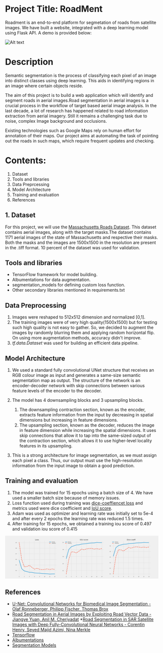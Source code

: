 # Project Title: RoadMent
Roadment is an end-to-end platform for segmetation of roads from satellite images. We have built a website, integrated with a deep learning model using Flask API. A demo is provided below:

![Alt text](https://github.com/FaizalKarim280280/Roadment/blob/fk/plots/demo.gif)

# Description
Semantic segmentation is the process of classifying each pixel of an image into distinct classes using deep learning. This aids in identifying regions in an image where certain objects reside.

The aim of this project is to build a web application which will identify and segment roads in aerial images.Road segmentation in aerial images is a crucial process in the workflow of target based aerial image analysis. In the last decade, a lot of research has happened related to road information extraction from aerial imagery. Still it remains a challenging task due to noise, complex Image background and occlusions.

Existing technologies such as Google Maps rely on human effort for annotation of their maps. Our project aims at automating the task of pointing out the roads in such maps, which require frequent updates and checking. 

# Contents:
1. Dataset
2. Tools and libraries    
3. Data Preprcessing
4. Model Architecture
5. Training and evaluation
6. References

## 1. Dataset
For this project, we will use the [Massachusetts Roads Dataset](https://www.kaggle.com/balraj98/massachusetts-roads-dataset). This dataset contains aerial images, along with the target masks.The dataset contains 1171 aerial images of the state of Massachusetts and respective their masks. Both the masks and the images are 1500x1500 in the resolution are present in the .tiff format. 10 percent of the dataset was used for validation.

## Tools and libraries
* TensorFlow framework for model building.
* Albumentations for data augmentation.
* segmentation_models for defining custom loss function.
* Other secondary libraries mentioned in requirements.txt

## Data Preprocessing
1. Images were reshaped to 512x512 dimension and normalized [0,1].
2. The training images were of very high quality(1500x1500) but for testing such high quality is not easy to gather. So, we decided to augment the images by randomly blurring them and applying random horizontal flip. On using more augmentation methods, accuracy didn't improve.  
3. _tf.data.Dataset_ was used for building an efficient data pipeline.


## Model Architecture
1. We used a standard fully convolutional UNet structure that receives an RGB colour image as input and generates a same-size semantic segmentation map as output. The structure of the network is an encoder-decoder network with skip connections between various feature levels of the encoder to the decoder.
   
2. The model has 4 downsampling blocks and 3 upsampling blocks. 
    1. The downsampling contraction section, known as the encoder, extracts feature information from the input by decreasing in spatial dimensions but increasing in feature dimensions.
    2. The upsampling section, known as the decoder, reduces the image in feature dimension while increasing the spatial dimensions. It uses skip connections that allow it to tap into the same-sized output of the contraction section, which allows it to use higher-level locality features in its upsampling.
    
3. This is a strong architecture for image segmentation, as we must assign each pixel a class. Thus, our output must use the high-resolution information from the input image to obtain a good prediction.

## Training and evaluation
1. The model was trained for 15 epochs using a batch size of 4. We have used a smaller batch size because of memory issues.
2. Loss function used during training was [dice-coeffiencet loss](https://medium.com/ai-salon/understanding-dice-loss-for-crisp-boundary-detection-bb30c2e5f62b) and metrics used were dice coefficient and [IoU score](https://towardsdatascience.com/iou-a-better-detection-evaluation-metric-45a511185be1).
3. Adam was used as optimizer and learning rate was initially set to 5e-4 and after every 2 epochs the learning rate was reduced 1.5 times.
4. After training for 15 epochs, we obtained a training iou score of 0.497 and validation iou score of 0.415

![Alt text](https://github.com/FaizalKarim280280/Roadment/blob/fk/plots/evaluation.png)

## References
* [U-Net: Convolutional Networks for Biomedical Image Segmentation - Olaf Ronneberger, Philipp Fischer, Thomas Brox](https://arxiv.org/abs/1505.04597)
* [Road Segmentation in Aerial Images by Exploiting Road Vector Data - Jiangye Yuan, Anil M. Cheriyadat](https://ieeexplore.ieee.org/document/6602035)
*[Road Segmentation in SAR Satellite Images with Deep Fully-Convolutional Neural Networks - Corentin Henry, Seyed Majid Azimi, Nina Merkle](https://arxiv.org/abs/1802.01445)
* [Tensorflow](https://www.tensorflow.org/)
* [Albumentations](https://albumentations.ai/docs/)
* [Segmentation Models](https://github.com/qubvel/segmentation_models)


